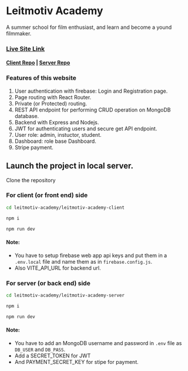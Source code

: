 # Leitmotiv Academy

A summer school for film enthusiast, and learn and become a yound filmmaker.

### [Live Site Link](https://leitmotiv-academy-client.web.app/)

#### [Client Repo](https://github.com/programming-hero-web-course1/b712-summer-camp-client-side-StepAsideLiL) | [Server Repo](https://github.com/programming-hero-web-course1/b7a12-summer-camp-server_side-StepAsideLiL)

### Features of this website

1. User authentication with firebase: Login and Registration page.
2. Page routing with React Router.
3. Private (or Protected) routing.
4. REST API endpoint for performing CRUD operation on MongoDB database.
5. Backend with Express and Nodejs.
6. JWT for authenticating users and secure get API endpoint.
7. User role: admin, instuctor, student.
8. Dashboard: role base Dashboard.
9. Stripe payment.

## Launch the project in local server.

Clone the repository

### For client (or front end) side

```bash
cd leitmotiv-academy/leitmotiv-academy-client

npm i

npm run dev
```

#### Note:

- You have to setup firebase web app api keys and put them in a `.env.local` file and name them as in `firebase.config.js`.
- Also VITE_API_URL for backend url.

### For server (or back end) side

```bash
cd leitmotiv-academy/leitmotiv-academy-server

npm i

npm run dev
```

#### Note:

- You have to add an MongoDB username and password in `.env` file as `DB_USER` and `DB_PASS`.
- Add a SECRET_TOKEN for JWT
- And PAYMENT_SECRET_KEY for stipe for payment.
